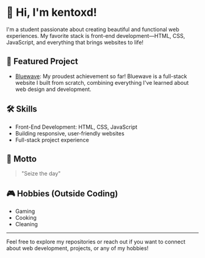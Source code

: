 # 👋 Hi, I'm kentoxd!

I'm a student passionate about creating beautiful and functional web experiences. My favorite stack is front-end development—HTML, CSS, JavaScript, and everything that brings websites to life!

## 🚀 Featured Project
- [Bluewave](https://github.com/kentoxd/Bluewave): My proudest achievement so far! Bluewave is a full-stack website I built from scratch, combining everything I've learned about web design and development.

## 🛠 Skills
- Front-End Development: HTML, CSS, JavaScript
- Building responsive, user-friendly websites
- Full-stack project experience

## 🌟 Motto
> "Seize the day"

## 🎮 Hobbies (Outside Coding)
- Gaming
- Cooking
- Cleaning

---

Feel free to explore my repositories or reach out if you want to connect about web development, projects, or any of my hobbies!
